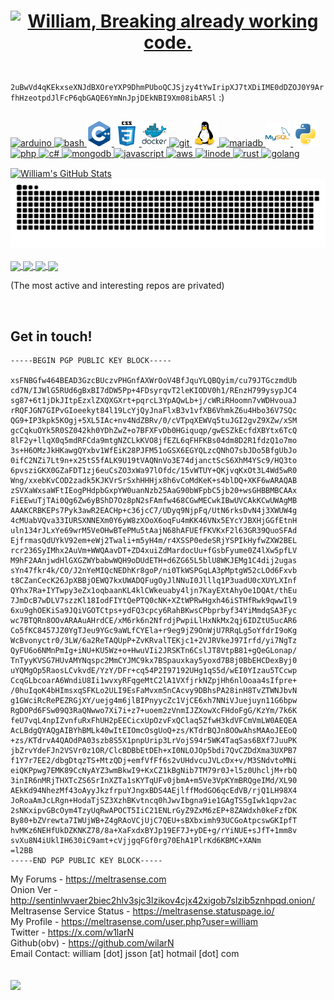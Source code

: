 
<!--
<p align="center">
<a href="https://twitter.com/w1larN"><img align="center" width="100%" alt="welcome to my profile!" src="https://github.com/Carol42/Carol42/blob/main/assets/header.png"></a>-->
  
  
<div align="center">
       <h1>

<a href=""><img src="https://readme-typing-svg.herokuapp.com?font=Roboto+Slab&color=%237E3ACE&size=30&center=true&vCenter=true&width=600&lines=William;Breaking+already+working+code.;on+a+so+called,+daily+basis." alt="William, Breaking already working code."></a>
     </h1>
</div>
<br>
<code>2uBwVd4qKEkxseXNJdBXOreYXP9DhmPUboQCJSjzy4tYwIripXJ7tXDiIME0dDZOJ0Y9ArfhHzeotpdJlFcP6qbGAQE6YmNnJpjDEkNBI9Xm08ibAR5l</code> :)
  
  
##
<p align="left"> <a href="https://www.arduino.cc/" target="_blank" rel="noreferrer"> <img src="https://cdn.worldvectorlogo.com/logos/arduino-1.svg" alt="arduino" width="40" height="40"/> </a> <a href="https://www.gnu.org/software/bash/" target="_blank" rel="noreferrer"> <img src="https://www.vectorlogo.zone/logos/gnu_bash/gnu_bash-icon.svg" alt="bash" width="40" height="40"/> </a> <a href="https://www.w3schools.com/cpp/" target="_blank" rel="noreferrer"> <img src="https://raw.githubusercontent.com/devicons/devicon/master/icons/cplusplus/cplusplus-original.svg" alt="cplusplus" width="40" height="40"/> </a> <a href="https://www.w3schools.com/css/" target="_blank" rel="noreferrer"> <img src="https://raw.githubusercontent.com/devicons/devicon/master/icons/css3/css3-original-wordmark.svg" alt="css3" width="40" height="40"/> </a> <a href="https://www.docker.com/" target="_blank" rel="noreferrer"> <img src="https://raw.githubusercontent.com/devicons/devicon/master/icons/docker/docker-original-wordmark.svg" alt="docker" width="40" height="40"/> </a> <a href="https://git-scm.com/" target="_blank" rel="noreferrer"> <img src="https://www.vectorlogo.zone/logos/git-scm/git-scm-icon.svg" alt="git" width="40" height="40"/> </a> <a href="https://www.linux.org/" target="_blank" rel="noreferrer"> <img src="https://raw.githubusercontent.com/devicons/devicon/master/icons/linux/linux-original.svg" alt="linux" width="40" height="40"/> </a> <a href="https://mariadb.org/" target="_blank" rel="noreferrer"> <img src="https://www.vectorlogo.zone/logos/mariadb/mariadb-icon.svg" alt="mariadb" width="40" height="40"/> </a> <a href="https://www.mysql.com/" target="_blank" rel="noreferrer"> <img src="https://raw.githubusercontent.com/devicons/devicon/master/icons/mysql/mysql-original-wordmark.svg" alt="mysql" width="40" height="40"/> </a> <a href="https://www.python.org" target="_blank" rel="noreferrer"> <img src="https://raw.githubusercontent.com/devicons/devicon/master/icons/python/python-original.svg" alt="python" width="40" height="40"/> </a> <a href="https://www.php.net/" target="_blank" rel="noreferrer"> <img src="https://cdn.freebiesupply.com/logos/large/2x/php-1-logo-png-transparent.png" alt="php"  height="30"/> </a> 
</a> <a href="https://dotnet.microsoft.com/en-us/languages/csharp" target="_blank" rel="noreferrer"> <img src="https://cdn.worldvectorlogo.com/logos/c--4.svg" alt="c#" width="40" height="40"/> </a>
</a> <a href="https://www.mongodb.com/" target="_blank" rel="noreferrer"> <img src="https://cdn.worldvectorlogo.com/logos/mongodb-icon-1.svg" alt="mongodb" width="40" height="40"/> </a>
</a> <a href="https://developer.mozilla.org/en-US/docs/Web/javascript" target="_blank" rel="noreferrer"> <img src="https://cdn.worldvectorlogo.com/logos/logo-javascript.svg" alt="javascript" width="40" height="40"/> </a>
</a> <a href="https://aws.amazon.com/" target="_blank" rel="noreferrer"> <img src="https://cdn.worldvectorlogo.com/logos/aws-2.svg" alt="aws" width="40" height="40"/> </a>
</a> <a href="https://www.linode.com/" target="_blank" rel="noreferrer"> <img src="https://cdn.worldvectorlogo.com/logos/linode-1.svg" alt="linode" width="40" height="40"/> </a>
<a href="https://www.rust-lang.org/" target="_blank" rel="noreferrer"> <img src="https://cdn.worldvectorlogo.com/logos/rust.svg" alt="rust" width="40" height="40"/> </a>
<a href="https://go.dev/" target="_blank" rel="noreferrer"> <img src="https://cdn.worldvectorlogo.com/logos/go-8.svg" alt="golang" width="40" height="40"/> </a>
</p>


<a href="https://github.com/wilarN/wilarN">
  <img align="center" src="https://github-readme-stats.vercel.app/api?username=wilarN&show_icons=true&line_height=27&count_private=true&title_color=ffffff&text_color=c9cacc&icon_color=2bbc8a&bg_color=1d1f21" alt="William's GitHub Stats" />
</a>

<div>
  <img src="https://raw.githubusercontent.com/wilarN/wilarN/main/snake.svg" alt="snake"></center>
</div>
</div><br/>

<a href="https://github.com/SentinelNetGuard/SentinelNetGuard">
  <img align="center" src="https://github-readme-stats.vercel.app/api/pin/?username=SentinelNetGuard&repo=SentinelNetGuard&title_color=ffffff&text_color=c9cacc&icon_color=2bbc8a&bg_color=1d1f21" />
</a>    

<a href="https://github.com/wilarN/Imaginary">
  <img align="center" src="https://github-readme-stats.vercel.app/api/pin/?username=wilarN&repo=Imaginary&title_color=ffffff&text_color=c9cacc&icon_color=2bbc8a&bg_color=1d1f21" />
</a>    

<a href="https://github.com/wilarN/SentinelNetGuard_Node_Setup">
  <img align="center" src="https://github-readme-stats.vercel.app/api/pin/?username=wilarN&repo=SentinelNetGuard_Node_Setup&title_color=ffffff&text_color=c9cacc&icon_color=2bbc8a&bg_color=1d1f21" />
</a>    

<a href="https://github.com/wilarN/GeoShark">
  <img align="center" src="https://github-readme-stats.vercel.app/api/pin/?username=wilarN&repo=GeoShark&title_color=ffffff&text_color=c9cacc&icon_color=2bbc8a&bg_color=1d1f21" />
</a>

(The most active and interesting repos are privated) <br>

[1]: https://twitter.com/w1larN
[2]: https://github.com/wilarN
<br>
## Get in touch!

```
-----BEGIN PGP PUBLIC KEY BLOCK-----

xsFNBGfw464BEAD3GzcBUczvPHGnfAXWrOoV4BfJquYLQBQyim/cu79JTGczmdUb
cd7N/IJWlG5RUd6gBxBI7dDW5Pp+4FDsyrqvT2leKIODV0h1/REnzH799ysypJC4
sg87+6t1jDkJItpEzxlZXQXGXrt+pqrcL3YpAQwLb+j/cWRiRHoomn7vWDHvouaJ
rRQFJGN7GIPvGIoeekyt84l19LcYjQyJnaFlxB3v1vfXB6VhmkZ6u4Hbo36V7SQc
QG9+IP3kpk5KOgj+5XL5IAc+nv4NdZBRv/0/cVTpqXEWVq5tuJGI2gvZ9XZw/xSM
gcCqkuOYk5R0SZ042kh0YDhZwZ+o7BFXFvDb0HGiquqp/gwESZkEcfdXBYtx6TcQ
8lF2y+llqX0q5mdRFCda9mtgNZCLkKVO8jfEZL6qFHFKBs04dm8D2R1fdzQ1o7mo
3s+H6OMzJkHKawgQYxbv1WfEiK28PJFM51oGSX6EGYQLzcQNhO7sbJDo5BfgUbJo
0ifC2NZi7Lt9n+x25tS5fALK9U19tVAQNnVo3E74djanctScS6XhM4YSc9/HQ3to
6pvsziGKX0GZaFDT1zj6euCsZO3xWa97lOfdc/15vWTUY+QKjvqKxOt3L4Wd5wR0
Wng/xxebKvCOD2zadk5KJKVrSrSxhHHHjx8h6vCoMdKeK+s4blDQ+XKF6wARAQAB
zSVXaWxsaWFtIEogPHdpbGxpYW0uanNzb25AaG90bWFpbC5jb20+wsGHBBMBCAAx
FiEEwuTjTAi0Qg6Zw6yBShD7Oz8pN2sFAmfw468CGwMECwkIBwUVCAkKCwUWAgMB
AAAKCRBKEPs7Pyk3awR2EACHp+c36jcC7/UDyq9NjpFq/UtN6rksDvN4j3XWUW4g
4cMUabVQva33IURSXNNEXm0Y6yW8zXOoX6oqFu4mKK46VNx5EYcYJBXHjGGfEtnH
uln134rJLxYe69wrM5VeOHwBTePMu5tAajN68hAFUEfFKVKxF2l63GR39QuoSFAd
EjfrmasQdUYkV92em+eWj2Twali+m5yH4m/r4XSSP0edeSRjYSPIkHyfwZXW2BEL
rcr236SyIMhx2AuVm+WWQAavDT+ZD4xuiZdMardocUu+fGsbFyume0Z4lXw5pfLV
M9hF2AAnjwdHlGXGZWYbabwWQH9oDUdETH+d6ZG65L5blU8WKJEMg1C4dij2ugas
sYn47fkr4k/CO/J2nYeMIQcNEDhKr8goP/ni0TkWSPGqLA3pMptgW52cLOd6Fxvb
t8CZanCecK26JpXBBjOEWQ7kxUWADQFugOyJlNNuI0Jlllq1P3uadU0cXUYLXInf
QYhx7Ra+IYTwpy3eZx1oqbaanKL4klCWkeuaby4ljn7KayEXtAhyOe1DQAt/thEu
7JmDcB7wDLV7szzKl18IodFIYtQePTQ0cNK+XZtWPRwHgxh46iSTHfRwk9qwwIl9
6xu9ghOEKiSa9JQiVGOTCtps+ydFQ3cpcy6RahBKwsCPbprbyf34YiMmdqSA3Fyc
wc7BTQRn8OOvARAAuAHrdCE/xM6rk6n2NfrdjPwpiLlHxNkMx2qj6IDZtU5ucAR6
Co5fKC8457JZ0YgTJeu9YGc9aWLfCYEla+r9eg9jZ9OnWjU7RRqLg5oYfdrI9oKg
WcBvonyctr0/3LW/6a2ReTAQUpP+ZvKRvalTEKjc1+2VJRVkeJ97Irfd/yi7NgTz
QyFU6o6NMnPmIg+iNU+KU5Wz+o+HwuVIi2JRSKTn6CslJT8VtpB81+gQeGLonap/
TnTyyKVSG7HUvAMYNqspc2MmCYJMC9kx7BSpauxkay5yoxd7B8j0BbEHCDexByj0
uYQMgOp5RaosLCvkvdE/YzY/DFr+cq54P2I97192UHg1qS5d/wEI0YIzau5TCcwp
CcqGLbcoarA6WndiU8Ii1wvxyRFqgeMtC2lA1VXfjrkNZpjHh6nlOoaa4sIfpre+
/0huIqoK4bHImsxqSFKLo2ULI9EsFaMvxm5nCAcvy9DBhsPA28inH8TvZTWNJbvN
g1GWciRcRePEZRGjXY/uejg4m6jlBIPnyycZc1VjCE6xh7NNiVJuejuyn11G6bpw
RgDOPd6FSw09Q3RaQNwwo7Xi7i+z7+uoem2zVnmIJZXowXcFHdoFgG/KzYm/7k6K
feU7vqL4npIZvnfuRxFhUH2pEECicxUpOzvFxQClaq5ZfwH3kdVFCmVmLW0AEQEA
AcLBdgQYAQgAIBYhBMLk40wItEIOmcOsgUoQ+zs/KTdrBQJn8OOwAhsMAAoJEEoQ
+zs/KTdrvA4QAOdPA03szb8S5X1pnpUrip3LrVojS94r5WK4TaqSas6BXf7JuuPK
jbZrvYdeFJn2VSVr0z1OR/ClcBDBbEtDEh+xI0NLOJOp5bdi7QvCZDdXma3UXPB7
f1Y7r7EE2/dbgDtqzTS+MtzQDj+emfVfFf6s2vUHdvcuJVLcDx+v/M3SNdvtoMNi
eiQKPpwg7EMK89CcNyAYZ3wmBkwI9+KxCZ1kBgNib7TM79r0J+l5z0UhcljM+rbQ
3inIR6nMRjTHXTcZS6SrInXZTa1sKYTqUFv0jbmA+m5Ve3VpKYmBRQgeIMd/XL90
AEkKd94NhezMf43oAyyJkzfrpuYJngxBDS4AEjlffModGO6qcEdVB/rjQ1LH98X4
JoRoaAmJcLRgn+HodaTjSZ3XzhBKvtncq0hJwvIbgna9ie1GAgTS5gIwk1qpv2ac
2sNKxipvGBcOym4TzyUqRwAPOCT5IiC21ENLrGyZ9ZxM6zEP+8ZAWdxh0keFzfDK
By80+bZVrewta7IWUjWB+Z4gRAoVCjUjC7QEU+sBXbximh93UCGoAtpcswGKIpfT
hvMKz6NEHfUkDZKNKZ78/8a+XaFxdxBYJp19EF7J+yDE+g/rYiNUE+sJfT+1mm8v
svXu8N4iUklIH630iC9amt+cVjjgqFGf0rg70EhA1PlrKd6KBMC+XANm
=l2BB
-----END PGP PUBLIC KEY BLOCK-----

```

My Forums - <https://meltrasense.com> <br>
Onion Ver - <http://sentinlwvaer2biec2hlv3sjc3lzikov4cjx42xigob7slzib5znhpqd.onion/> <br>
Meltrasense Service Status - <https://meltrasense.statuspage.io/> <br>
My Profile - <https://meltrasense.com/user.php?user=william> <br>
Twitter - <https://x.com/w1larN> <br>
Github(obv) - <https://github.com/wilarN> <br>
Email Contact: william [dot] jsson [at] hotmail [dot] com<br>
<br> <br>
<a href="https://www.buymeacoffee.com/wilarn" target="_blank"><img src="https://cdn.buymeacoffee.com/buttons/v2/default-yellow.png" width="200" /></a>


